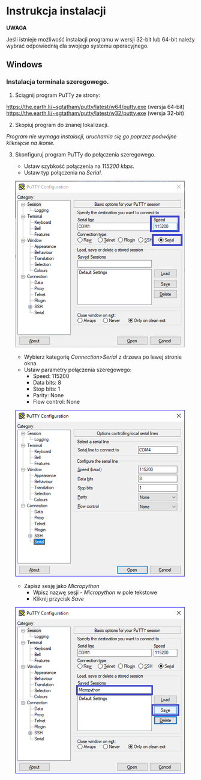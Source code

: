 # Instrukcja instalacji

**UWAGA**

Jeśli istnieje możliwość instalacji programu w wersji 32-bit lub 64-bit należy wybrać odpowiednią dla swojego systemu operacyjnego.

## Windows
### Instalacja terminala szeregowego.

1. Ściągnij program PuTTy ze strony:

https://the.earth.li/~sgtatham/putty/latest/w64/putty.exe (wersja 64-bit)
https://the.earth.li/~sgtatham/putty/latest/w32/putty.exe (wersja 32-bit)

2. Skopiuj program do znanej lokalizacji. 

_Program nie wymaga instalacji, uruchamia się go poprzez podwójne kliknięcie na ikonie._

3. Skonfiguruj program PuTTy do połączenia szeregowego.
    - Ustaw szybkość połączenia na _115200 kbps_.
    - Ustaw typ połączenia na _Serial_.

    ![](img/installation-instructions/01-putty_config_serial.png)

    - Wybierz kategorię _Connection>Serial_ z drzewa po lewej stronie okna.
    - Ustaw parametry połączenia szeregowego:
        - Speed: 115200
        - Data bits: 8
        - Stop bits: 1
        - Parity: None
        - Flow control: None

    ![](img/installation-instructions/02-putty_config_serial_params.png)

    - Zapisz sesję jako _Micropython_
        - Wpisz nazwę sesji - _Micropython_ w pole tekstowe
        - Kliknij przycisk _Save_

    ![](img/installation-instructions/03-putty_config_save.png)
